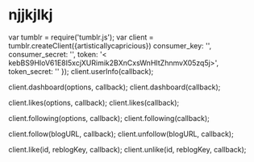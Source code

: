 njjkjlkj
========
var tumblr = require('tumblr.js');
var client = tumblr.createClient({artisticallycapricious})
  consumer_key: '<YhMlOcF4lha9cdcl2MC75RqzwAKtGupSavP6kgWf6SVlJSkRBv>',
  consumer_secret: '<B9KM7HXwSbKYBTjgUD2CQkn5sq0tE7a8fHpOJHE6WKgBVEknZX>',
  token: '< kebBS9HIoV61E8I5xcjXURimik2BXnCxsWnHItZhnmvX05zq5j>',
  token_secret: '<gLOJ0U9CcLi94Oqk062KI2p5WIymdHxbbXFB4dddSdDkkkV8AY>'
});
client.userInfo(callback);

client.dashboard(options, callback);
client.dashboard(callback);

client.likes(options, callback);
client.likes(callback);

client.following(options, callback);
client.following(callback);

client.follow(blogURL, callback);
client.unfollow(blogURL, callback);

client.like(id, reblogKey, callback);
client.unlike(id, reblogKey, callback);
